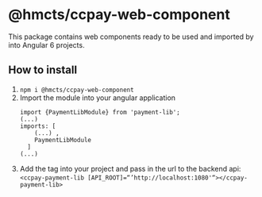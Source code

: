 # @hmcts/ccpay-web-component
This package contains web components ready to be used and imported by into Angular 6 projects.

## How to install
1. `npm i @hmcts/ccpay-web-component`
2. Import the module into your angular application 
    ```
    import {PaymentLibModule} from 'payment-lib';
    (...)
    imports: [
        (...) ,
        PaymentLibModule
      ]
    (...)
    ```
3. Add the tag into your project and pass in the url to the backend api:
`<ccpay-payment-lib [API_ROOT]=“’http://localhost:1080'“></ccpay-payment-lib>`

